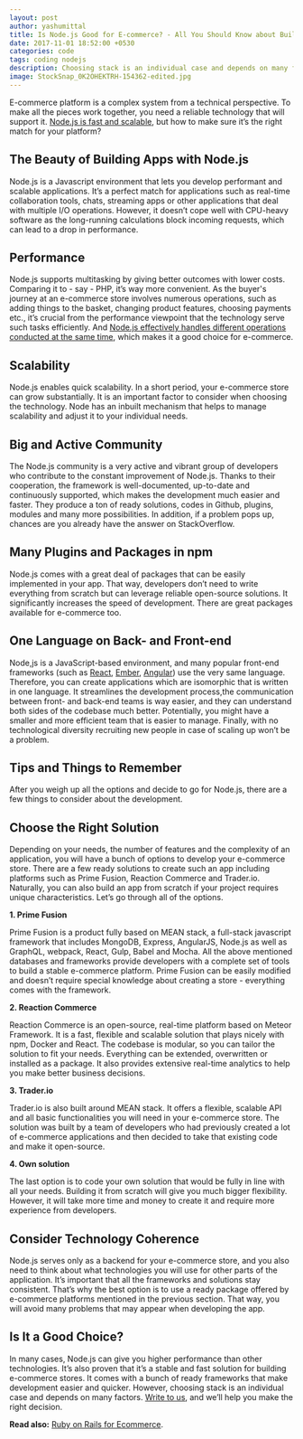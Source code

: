 ```yaml
---
layout: post
author: yashumittal
title: Is Node.js Good for E-commerce? - All You Should Know about Building Online Store with Node.js
date: 2017-11-01 18:52:00 +0530
categories: code
tags: coding nodejs
description: Choosing stack is an individual case and depends on many factors. Will Node.js meet your requirements and needs?
image: StockSnap_0K2OHEKTRH-154362-edited.jpg
---
```


E-commerce platform is a complex system from a technical perspective. To make all the pieces work together, you need a reliable technology that will support it. [Node.js is fast and scalable](/why-to-use-nodejs-pros-and-cons-of-choosing-nodejs-for-back-end-development), but how to make sure it’s the right match for your platform?

## The Beauty of Building Apps with Node.js

Node.js is a Javascript environment that lets you develop performant and scalable applications. It’s a perfect match for applications such as real-time collaboration tools, chats, streaming apps or other applications that deal with multiple I/O operations. However, it doesn’t cope well with CPU-heavy software as the long-running calculations block incoming requests, which can lead to a drop in performance.

## Performance

Node.js supports multitasking by giving better outcomes with lower costs. Comparing it to - say - PHP, it’s way more convenient. As the buyer's journey at an e-commerce store involves numerous operations, such as adding things to the basket, changing product features, choosing payments etc., it’s crucial from the performance viewpoint that the technology serve such tasks efficiently. And [Node.js effectively handles different operations conducted at the same time](/nodejs-vs-php-which-environment-to-choose-for-your-next-project), which makes it a good choice for e-commerce.

## Scalability

Node.js enables quick scalability. In a short period, your e-commerce store can grow substantially. It is an important factor to consider when choosing the technology. Node has an inbuilt mechanism that helps to manage scalability and adjust it to your individual needs.

## Big and Active Community

The Node.js community is a very active and vibrant group of developers who contribute to the constant improvement of Node.js. Thanks to their cooperation, the framework is well-documented, up-to-date and continuously supported, which makes the development much easier and faster. They produce a ton of ready solutions, codes in Github, plugins, modules and many more possibilities. In addition, if a problem pops up, chances are you already have the answer on StackOverflow.

## Many Plugins and Packages in npm

Node.js comes with a great deal of packages that can be easily implemented in your app. That way, developers don’t need to write everything from scratch but can leverage reliable open-source solutions. It significantly increases the speed of development. There are great packages available for e-commerce too.

## One Language on Back- and Front-end

Node,js is a JavaScript-based environment, and many popular front-end frameworks (such as [React](//www.codecarrot.net/react-js), [Ember](//www.codecarrot.net/ember-js), [Angular](//www.codecarrot.net/angular-js)) use the very same language. Therefore, you can create applications which are isomorphic that is written in one language. It streamlines the development process,the communication between front- and back-end teams is way easier, and they can understand both sides of the codebase much better. Potentially, you might have a smaller and more efficient team that is easier to manage. Finally, with no technological diversity recruiting new people in case of scaling up won’t be a problem.

## Tips and Things to Remember

After you weigh up all the options and decide to go for Node.js, there are a few things to consider about the development.

## Choose the Right Solution

Depending on your needs, the number of features and the complexity of an application, you will have a bunch of options to develop your e-commerce store. There are a few ready solutions to create such an app including platforms such as Prime Fusion, Reaction Commerce and Trader.io. Naturally, you can also build an app from scratch if your project requires unique characteristics. Let’s go through all of the options.

**1. Prime Fusion**

Prime Fusion is a product fully based on MEAN stack, a full-stack javascript framework that includes MongoDB, Express, AngularJS, Node.js as well as GraphQL, webpack, React, Gulp, Babel and Mocha. All the above mentioned databases and frameworks provide developers with a complete set of tools to build a stable e-commerce platform. Prime Fusion can be easily modified and doesn’t require special knowledge about creating a store - everything comes with the framework.

**2. Reaction Commerce**

Reaction Commerce is an open-source, real-time platform based on Meteor Framework. It is a fast, flexible and scalable solution that plays nicely with npm, Docker and React. The codebase is modular, so you can tailor the solution to fit your needs. Everything can be extended, overwritten or installed as a package. It also provides extensive real-time analytics to help you make better business decisions.

**3. Trader.io**

Trader.io is also built around MEAN stack. It offers a flexible, scalable API and all basic functionalities you will need in your e-commerce store. The solution was built by a team of developers who had previously created a lot of e-commerce applications and then decided to take that existing code and make it open-source.

**4. Own solution**

The last option is to code your own solution that would be fully in line with all your needs. Building it from scratch will give you much bigger flexibility. However, it will take more time and money to create it and require more experience from developers.

## Consider Technology Coherence

Node.js serves only as a backend for your e-commerce store, and you also need to think about what technologies you will use for other parts of the application. It’s important that all the frameworks and solutions stay consistent. That’s why the best option is to use a ready package offered by e-commerce platforms mentioned in the previous section. That way, you will avoid many problems that may appear when developing the app.

## Is It a Good Choice?

In many cases, Node.js can give you higher performance than other technologies. It’s also proven that it’s a stable and fast solution for building e-commerce stores. It comes with a bunch of ready frameworks that make development easier and quicker. However, choosing stack is an individual case and depends on many factors. [Write to us](mailto:contact@codecarrot.net), and we’ll help you make the right decision.

**Read also:** [Ruby on Rails for Ecommerce](/ruby-on-rails-for-ecommerce).
